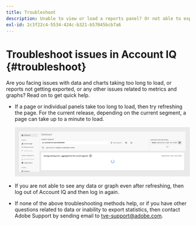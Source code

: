 ```yaml
---
title: Troubleshoot
description: Unable to view or load a reports panel? Or not able to export a report? Understand how to solve the commonly encountered issues in the product.
exl-id: 2c3f22c4-5534-424c-b321-b57045bcb7a6
---
```

# Troubleshoot issues in Account IQ {#troubleshoot}

Are you facing issues with data and charts taking too long to load, or reports not getting exported, or any other issues related to metrics and graphs? Read on to get quick help.

* If a page or individual panels take too long to load, then try refreshing the page. For the current release, depending on the current segment, a page can take up to a minute to load.

  ![](assets/troubleshoot.png)

* If you are not able to see any data or graph even after refreshing, then log out of Account IQ and then log in again.

* If none of the above troubleshooting methods help, or if you have other questions related to data or inability to export statistics, then contact Adobe Support by sending email to <tve-support@adobe.com>.
